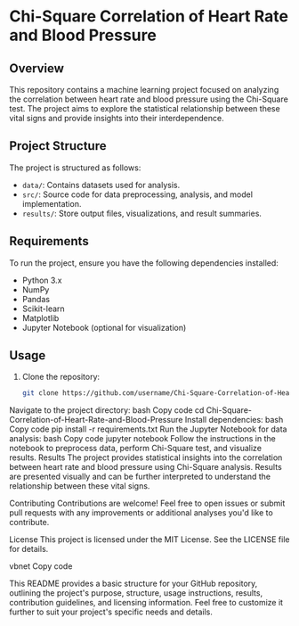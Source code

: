 # Chi-Square Correlation of Heart Rate and Blood Pressure

## Overview
This repository contains a machine learning project focused on analyzing the correlation between heart rate and blood pressure using the Chi-Square test. The project aims to explore the statistical relationship between these vital signs and provide insights into their interdependence.

## Project Structure
The project is structured as follows:
- `data/`: Contains datasets used for analysis.
- `src/`: Source code for data preprocessing, analysis, and model implementation.
- `results/`: Store output files, visualizations, and result summaries.

## Requirements
To run the project, ensure you have the following dependencies installed:
- Python 3.x
- NumPy
- Pandas
- Scikit-learn
- Matplotlib
- Jupyter Notebook (optional for visualization)

## Usage
1. Clone the repository:
   ```bash
   git clone https://github.com/username/Chi-Square-Correlation-of-Heart-Rate-and-Blood-Pressure.git
Navigate to the project directory:
bash
Copy code
cd Chi-Square-Correlation-of-Heart-Rate-and-Blood-Pressure
Install dependencies:
bash
Copy code
pip install -r requirements.txt
Run the Jupyter Notebook for data analysis:
bash
Copy code
jupyter notebook
Follow the instructions in the notebook to preprocess data, perform Chi-Square test, and visualize results.
Results
The project provides statistical insights into the correlation between heart rate and blood pressure using Chi-Square analysis. Results are presented visually and can be further interpreted to understand the relationship between these vital signs.

Contributing
Contributions are welcome! Feel free to open issues or submit pull requests with any improvements or additional analyses you'd like to contribute.

License
This project is licensed under the MIT License. See the LICENSE file for details.

vbnet
Copy code

This README provides a basic structure for your GitHub repository, outlining the project's purpose, structure, usage instructions, results, contribution guidelines, and licensing information. Feel free to customize it further to suit your project's specific needs and details.
